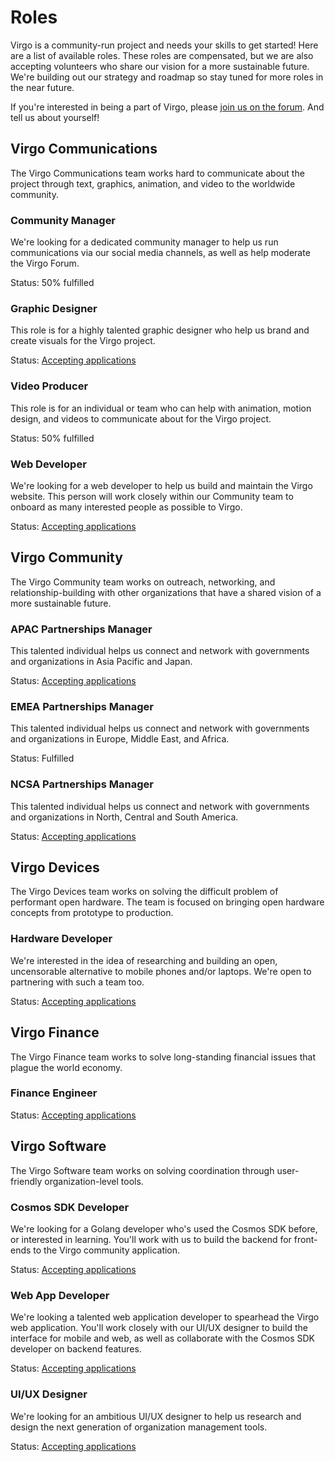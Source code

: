 # Roles

Virgo is a community-run project and needs your skills to get started! Here are a list of available roles. These roles are compensated, but we are also accepting volunteers who share our vision for a more sustainable future. We're building out our strategy and roadmap so stay tuned for more roles in the near future.

If you're interested in being a part of Virgo, please [join us on the forum](https://forum.virgo.org/t/interested-in-joining-the-virgo-team/54). And tell us about yourself!

## Virgo Communications
The Virgo Communications team works hard to communicate about the project through text, graphics, animation, and video to the worldwide community.

### Community Manager
We're looking for a dedicated community manager to help us run communications via our social media channels, as well as help moderate the Virgo Forum.

Status: 50% fulfilled

### Graphic Designer
This role is for a highly talented graphic designer who help us brand and create visuals for the Virgo project.

Status: [Accepting applications](https://forum.virgo.org/t/interested-in-joining-the-virgo-team/54)

### Video Producer
This role is for an individual or team who can help with animation, motion design, and videos to communicate about for the Virgo project.

Status: 50% fulfilled

### Web Developer
We're looking for a web developer to help us build and maintain the Virgo website. This person will work closely within our Community team to onboard as many interested people as possible to Virgo.

Status: [Accepting applications](https://forum.virgo.org/t/interested-in-joining-the-virgo-team/54)

## Virgo Community
The Virgo Community team works on outreach, networking, and relationship-building with other organizations that have a shared vision of a more sustainable future.

### APAC Partnerships Manager
This talented individual helps us connect and network with governments and organizations in Asia Pacific and Japan.

Status: [Accepting applications](https://forum.virgo.org/t/interested-in-joining-the-virgo-team/54)

### EMEA Partnerships Manager
This talented individual helps us connect and network with governments and organizations in Europe, Middle East, and Africa.

Status: Fulfilled

### NCSA Partnerships Manager
This talented individual helps us connect and network with governments and organizations in North, Central and South America.

Status: [Accepting applications](https://forum.virgo.org/t/interested-in-joining-the-virgo-team/54)

## Virgo Devices
The Virgo Devices team works on solving the difficult problem of performant open hardware. The team is focused on bringing open hardware concepts from prototype to production.

### Hardware Developer
We're interested in the idea of researching and building an open, uncensorable alternative to mobile phones and/or laptops. We're open to partnering with such a team too.

Status: [Accepting applications](https://forum.virgo.org/t/interested-in-joining-the-virgo-team/54)

## Virgo Finance
The Virgo Finance team works to solve long-standing financial issues that plague the world economy.

### Finance Engineer

Status: [Accepting applications](https://forum.virgo.org/t/interested-in-joining-the-virgo-team/54)

## Virgo Software
The Virgo Software team works on solving coordination through user-friendly organization-level tools.

### Cosmos SDK Developer
We're looking for a Golang developer who's used the Cosmos SDK before, or interested in learning. You'll work with us to build the backend for front-ends to the Virgo community application.

Status: [Accepting applications](https://forum.virgo.org/t/interested-in-joining-the-virgo-team/54)

### Web App Developer
We're looking a talented web application developer to spearhead the Virgo web application. You'll work closely with our UI/UX designer to build the interface for mobile and web, as well as collaborate with the Cosmos SDK developer on backend features.

Status: [Accepting applications](https://forum.virgo.org/t/interested-in-joining-the-virgo-team/54)

### UI/UX Designer
We're looking for an ambitious UI/UX designer to help us research and design the next generation of organization management tools.

Status: [Accepting applications](https://forum.virgo.org/t/interested-in-joining-the-virgo-team/54)
